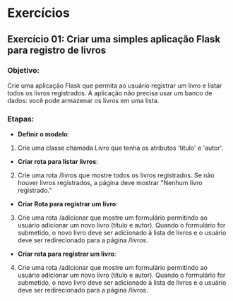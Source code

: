 # Exercícios

## Exercício 01: Criar uma simples aplicação Flask para registro de livros

### Objetivo: 

Crie uma aplicação Flask que permita ao usuário registrar um livro e listar todos os livros registrados. A aplicação não precisa usar um banco de dados: você pode armazenar os livros em uma lista. 

### Etapas:

- **Definir o modelo**:

1. Crie uma classe chamada Livro que tenha os atributos 'titulo' e 'autor'.

- **Criar rota para listar livros**:

2. Crie uma rota /livros que mostre todos os livros registrados.
Se não houver livros registrados, a página deve mostrar "Nenhum livro registrado."

- **Criar Rota para registrar um livro**:

3. Crie uma rota /adicionar que mostre um formulário permitindo ao usuário adicionar um novo livro (título e autor). Quando o formulário for submetido, o novo livro deve ser adicionado à lista de livros e o usuário deve ser redirecionado para a página /livros.

- **Criar rota para registrar um livro**:

4. Crie uma rota /adicionar que mostre um formulário permitindo ao usuário adicionar um novo livro (título e autor).
Quando o formulário for submetido, o novo livro deve ser adicionado à lista de livros e o usuário deve ser redirecionado para a página /livros. 